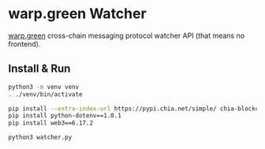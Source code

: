 # warp.green Watcher
[warp.green](https://warp.green) cross-chain messaging protocol watcher API (that means no frontend).

## Install & Run

```bash
python3 -m venv venv
. ./venv/bin/activate
```

```bash
pip install --extra-index-url https://pypi.chia.net/simple/ chia-blockchain==2.2.0
pip install python-dotenv==1.0.1
pip install web3==6.17.2
```

```bash
python3 watcher.py
```
